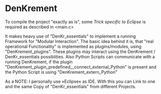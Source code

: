 # DenKrement


To compile the project "exactly as is", some *Trick specific to Eclipse* is required as described in <main.c>

It makes heavy use of "DenKr_essentials" to implement a running Framework for "Modular Interaction".
The basic idea behind it is, that "real operational Functionality" is implemented as plugins/modules, using "DenKrement_plugins".
These plugins may interact using the DenKrement / DenKr_essentials possiblities.
Also Python Scripts can communicate with a running DenKrement, if the plugin "DenKrement_plugin_predefined__connect_external_Python" is present and the Python Script is using "DenKrement_extern_Python"


As a NOTE: I personally use »Eclipse« as IDE. With this you can Link to one and the same Copy of "DenKr_essentials" from different Projects.
